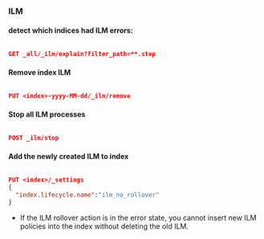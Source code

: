 ### ILM


#### detect which indices had ILM errors:

```json

GET _all/_ilm/explain?filter_path=**.step

```

#### Remove index ILM

```json

PUT <index>-yyyy-MM-dd/_ilm/remove

```

#### Stop all ILM processes

```json

POST _ilm/stop

```

#### Add the newly created ILM to index

```json

PUT <index>/_settings
{
  "index.lifecycle.name":"ilm_no_rollover"
}

```

- If the ILM rollover action is in the error state, you cannot insert new ILM policies into the index without deleting the old ILM.

